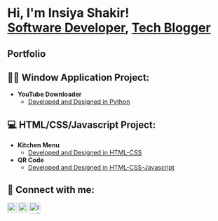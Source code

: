 <h1>Hi, I'm Insiya Shakir! <br/><a href="https://www.linkedin.com/in/insiya-shakir/">Software Developer</a>, <a href="https://www.insiyashakir.tech/">Tech Blogger</a></h1>

<h2> Portfolio </h2>
<h2> 👨‍💻 Window Application Project:</h2>

- <b>YouTube Downloader</b>
  - [Developed and Designed in Python](https://github.com/InsiyaShakir02/YouTube-Downloader-Window-Application)

<h2> 💻 HTML/CSS/Javascript Project:</h2>

- <b>Kitchen Menu</b>
  - [Developed and Designed in HTML-CSS](https://github.com/InsiyaShakir02/HTML-CSS-Projects/tree/main/html-css-kitchen-menu)
- <b>QR Code</b>
  - [Developed and Designed in HTML-CSS-Javascript](https://github.com/InsiyaShakir02/HTML-CSS-Projects/tree/main/QR-Code)




<h2> 🤳 Connect with me:</h2>



[<img align="left" alt="InsiyaShakir | LinkedIn" width="22px" src="https://cdn.jsdelivr.net/npm/simple-icons@v3/icons/linkedin.svg" />][linkedin]
[<img align="left" alt="InsiyaShakir | Instagram" width="22px" src="https://cdn.jsdelivr.net/npm/simple-icons@v3/icons/instagram.svg" />][instagram]
[<img align="left" alt="InsiyaShakir | Blog" width="25px" src="https://icon-library.com/images/icon-blogger/icon-blogger-2.jpg"/>][blog]


[instagram]: https://www.instagram.com/insiyashakir02/
[linkedin]: https://www.linkedin.com/in/insiya-shakir/
[blog]: https://www.insiyashakir.tech/

<!--
**InsiyaShakir02/InsiyaShakir02** is a ✨ _special_ ✨ repository because its `README.md` (this file) appears on your GitHub profile.

Here are some ideas to get you started:

- 🔭 I’m currently working on ...
- 🌱 I’m currently learning ...
- 👯 I’m looking to collaborate on ...
- 🤔 I’m looking for help with ...
- 💬 Ask me about ...
- 📫 How to reach me: ...
- 😄 Pronouns: ...
- ⚡ Fun fact: ...
-->

